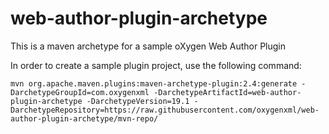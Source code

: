 # web-author-plugin-archetype
This is a maven archetype for a sample oXygen Web Author Plugin

In order to create a sample plugin project, use the following command:

```
mvn org.apache.maven.plugins:maven-archetype-plugin:2.4:generate -DarchetypeGroupId=com.oxygenxml -DarchetypeArtifactId=web-author-plugin-archetype -DarchetypeVersion=19.1 -DarchetypeRepository=https://raw.githubusercontent.com/oxygenxml/web-author-plugin-archetype/mvn-repo/
```
